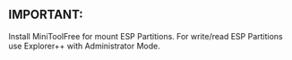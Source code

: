 ## IMPORTANT: 
Install MiniToolFree for mount ESP Partitions.
For write/read ESP Partitions use Explorer++ with Administrator Mode.